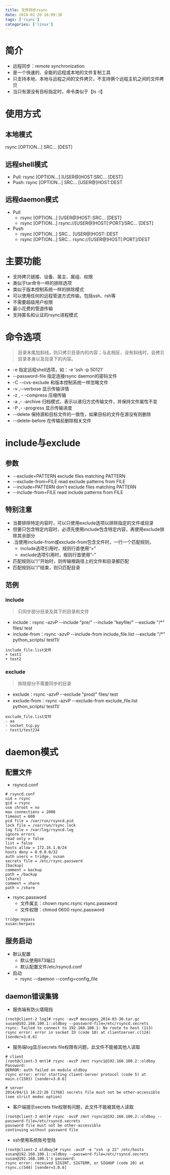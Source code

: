 ```yaml
---
title: 文件同步rsync
date: 2018-02-26 16:09:38
tags: ['rsync']
categories: ['linux']
---
```

# 简介
* 远程同步：remote synchronization
* 是一个快速的、全能的远程或本地的文件复制工具
* 只支持本地、本地与远程之间的文件拷贝，不支持俩个远程主机之间的文件拷贝
* 当只有源没有目标指定时，命令类似于【ls -l】

# 使用方式
## 本地模式
rsync [OPTION...] SRC... [DEST]
## 远程shell模式
* Pull: rsync [OPTION...] [USER@]HOST:SRC... [DEST]
* Push: rsync [OPTION...] SRC... [USER@]HOST:DEST

## 远程daemon模式
* Pull
    - rsync [OPTION...] [USER@]HOST::SRC... [DEST]
    - rsync [OPTION...] rsync://[USER@]HOST[:PORT]/SRC... [DEST]
* Push
    - rsync [OPTION...] SRC... [USER@]HOST::DEST
    - rsync [OPTION...] SRC... rsync://[USER@]HOST[:PORT]/DEST

# 主要功能
* 支持拷贝链接、设备、属主、属组、权限
* 类似于tar命令一样的排除选项
* 类似于版本控制系统一样的排除模式
* 可以使用任何的远程管道方式传输，包括ssh、rsh等
* 不需要超级用户权限
* 最小花费的管道传输
* 支持匿名和认证的rsync进程模式

# 命令选项
>目录末尾加斜线，则只拷贝目录内的内容；与此相反，没有斜线时，会拷贝目录本身以及目录下的内容。

* -e 指定远程shell选项，如：-e 'ssh -p 50121'
* --password-file 指定连接rsync daemon的密码文件
* -C --cvs-exclude 和版本控制系统一样忽略文件
* -v ,--verbose  显示传输详情
* -z , - -compress 压缩传输
* -a ,- -archive 归档模式，表示以递归方式传输文件，并保持文件属性不变
* -P ,- -progress 显示传输进度
* --delete 保持源和目标文件的一致性，如果目标的文件在源没有则删除
* --delete-before 在传输前删除相关文件

# include与exclude
## 参数
* --exclude=PATTERN       exclude files matching PATTERN
* --exclude-from=FILE     read exclude patterns from FILE
* --include=PATTERN       don't exclude files matching PATTERN
* --include-from=FILE     read include patterns from FILE

## 特别注意
* 当要排除特定内容时，可以只使用exclude选项以排除指定的文件或目录
* 但要只包含特定内容时，必须先使用include包含特定内容，再使用exclude排除其余部分
* .当使用include-from或exclude-from包含文件时，一行一个匹配规则， 
    * include选项引用时，规则行首使用“+”
    * exclude选项引用时，规则行首使用“-”
* 匹配规则以“/”开始时，则传输根路径上的文件和目录都匹配
* 匹配规则以“/”结束，则只匹配目录

## 范例
### include
>只同步部分目录及其下的目录和文件

* include：rsync -azvP --include "pre/" --include "keyfile/" --exclude "/*" files/ test 
* include-from：rsync -azvP --include-from include_file.list --exclude "/*" python_scripts/ test11/

```
include_file.list文件
+ test1  
+ test2  
```
### exclude
>排除部分不需要同步的目录

* exclude：rsync -azvP --exclude "prod/" files/ test 
* exclude-from：rsync -azvP --exclude-from exclude_file.list python_scripts/ test11/

```
exclude_file.list文件
- aa
- socket_tcp.py
- test1/test234
```
# daemon模式
## 配置文件
* rsyncd.conf

```
# rsyncd.conf
uid = rsync
gid = rsync
use chroot = no
max connections = 2000
timeout = 600
pid file = /var/run/rsyncd.pid
lock file = /var/run/rsync.lock
log file = /var/log/rsyncd.log
ignore errors
read only = false
list = false
hosts allow = 172.16.1.0/24
hosts deny = 0.0.0.0/32
auth users = tridge, susan
secrets file = /etc/rsync.password
[backup]
comment = backup
path = /backup
[share]
comment = share
path = /share 
```

*  rsync.password
    -  文件属主：chown rsync.rsync rsync.password
    -  文件权限：chmod 0600 rsync.password

```
tridge:mypass
susan:herpass
```

## 服务启动
* 默认配置 
    -  默认使用873端口
    -  默认配置文件/etc/rsyncd.conf
* 启动
    - rsync --daemon --config=config_file

## daemon错误集锦
* 服务端有防火墙阻挡

```
[root@client-2 log]# rsync -avzP messages_2014-03-30.tar.gz susan@192.168.100.1::oldboy --password-file=/etc/rsyncd.secrets
rsync: failed to connect to 192.168.100.1: No route to host (113)
rsync error: error in socket IO (code 10) at clientserver.c(124) [sender=3.0.6]
```

* 服务端log显示secrets file权限有问题，此文件不能被其他人读取

```
# client
[root@client-3 mnt]# rsync -avzP /mnt rsync1@192.168.100.2::oldboy
Password: 
@ERROR: auth failed on module oldboy
rsync error: error starting client-server protocol (code 5) at main.c(1503) [sender=3.0.6]

# server
2014/04/11 16:22:26 [1768] secrets file must not be other-accessible (see strict modes option) 
```

* 客户端提示secrets file权限有问题，此文件不能被其他人读取

```
[root@client-3 mnt]# rsync -avzP /mnt rsync1@192.168.100.2::oldboy --password-file=/etc/rsyncd.secrets 
password file must not be other-accessible
continuing without password file 
```

* ssh使用系统账号登陆

```
[root@client-2 oldboy]# rsync -avzP -e "ssh -p 22" /etc/hosts susan@192.168.100.1::oldboy --password-file=/etc/rsyncd.secrets
susan@192.168.100.1's password: 
rsync error: received SIGINT, SIGTERM, or SIGHUP (code 20) at rsync.c(544) [sender=3.0.6]
```
